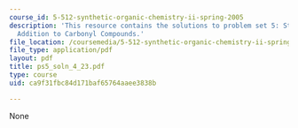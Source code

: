 ```yaml
---
course_id: 5-512-synthetic-organic-chemistry-ii-spring-2005
description: 'This resource contains the solutions to problem set 5: Stereocontrolled
  Addition to Carbonyl Compounds.'
file_location: /coursemedia/5-512-synthetic-organic-chemistry-ii-spring-2005/ca9f31fbc84d171baf65764aaee3838b_ps5_soln_4_23.pdf
file_type: application/pdf
layout: pdf
title: ps5_soln_4_23.pdf
type: course
uid: ca9f31fbc84d171baf65764aaee3838b

---
```

None